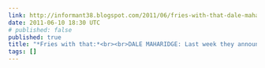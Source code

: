 ```yaml
---
link: http://informant38.blogspot.com/2011/06/fries-with-that-dale-maharidge-last.html
date: 2011-06-10 18:30 UTC
# published: false
published: true
title: "*Fries with that:*<br><br>DALE MAHARIDGE: Last week they announced"
tags: []
---
```



